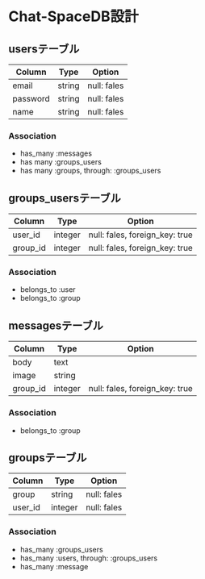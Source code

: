# Chat-SpaceDB設計

## usersテーブル  
|Column|Type|Option|
|-------|----|------|
|email|string|null: fales|
|password|string|null: fales|
|name|string|null: fales|
### Association  
- has_many :messages  
- has many :groups_users
- has many :groups, through: :groups_users

## groups_usersテーブル  
|Column|Type|Option|  
|------|-----|------|  
|user_id|integer|null: fales, foreign_key: true|  
|group_id|integer|null: fales, foreign_key: true|  
### Association  
- belongs_to :user  
- belongs_to :group  

## messagesテーブル  
|Column|Type|Option|  
|------|-----|------|  
|body|text||  
|image|string||  
|group_id|integer|null: fales, foreign_key: true|  
### Association  
- belongs_to :group  

## groupsテーブル  
|Column|Type|Option|  
|-------|----|------|  
|group|string|null: fales|  
|user_id|integer|null: fales|  
### Association   
- has_many :groups_users  
- has_many :users, through: :groups_users  
- has_many :message  